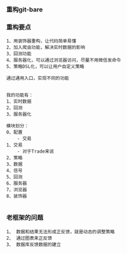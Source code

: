 ### 重构git-bare


### 重构要点
```
1、用装饰器重构，让代码简单易懂
2、加入爬虫功能，解决实时数据的影响
3、回测功能
4、服务器化，可以通过浏览器访问，尽量不用微信发命令
5、策略DSL化，可以让用户自定义策略

通过通用入口，实现不同的功能


我的功能有：
1、实时数据
2、回测
3、服务器化

模块划分：
0、配置
	- 交易
1、交易
	- 对于Trade来说
2、策略
3、数据
4、信号
5、回测
6、服务器
7、浏览器
8、装饰器


```


### 老框架的问题
```
1、 数据和结果无法形成正反馈，就是动态的调整策略
2、 通过图表来正反馈
3、 数据库反馈数据的建立

```